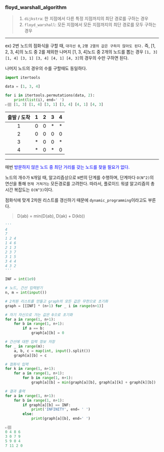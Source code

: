 ### floyd_warshall_algorithm
>1. `dijkstra`: 한 지점에서 다른 특정 지점까지의 최단 경로를 구하는 경우
>2. `floyd_warshall`: 모든 지점에서 모든 지점까지의 최단 경로를 모두 구하는 경우

---

ex) 2번 노드의 점화식을 구할 때, `대각선 0`, `2행 2열의 값은 구하지 않아도 된다.`
즉, [1, 2, 3, 4]의 노드 중 2를 제외한 나머지 [1, 3, 4]노드 중 2개의 노드를 뽑는 경우
`[1, 3] [1, 4] [3, 1] [3, 4] [4, 1] [4, 3]`의 경우의 수만 구하면 된다.

나머지 노드의 경우의 수를 구할때도 동일하다.

```python
import itertools

data = [1, 3, 4]

for i in itertools.permutations(data, 2):
    print(list(i), end=' ')
👉🏽 [1, 3] [1, 4] [3, 1] [3, 4] [4, 1] [4, 3]
```

| 출발 / 도착 | 1 | 2 | 3 | 4 |
| :----: | :----: | :----: | :----: | :----: | 
| 1 | 0 | 0 | * | * |
| 2 | 0 | 0 | 0 | 0 |
| 3 | * | 0 | 0 | * |
| 4 | * | 0 | * | 0 |

---

매번 <span style='color:blue'>방문하지 않은 노드 중 최단 거리를 갖는 노드를 찾을 필요가 없다.</span>

노드의 개수가 `N`개일 때, 알고리즘상으로 `N`번의 단계를 수행하며, 단계마다 `O(N^2)`의 연산을 통해 `현재 거쳐가는` 모든경로를 고려한다. 따라서, 플로이드 워셜 알고리즘의 총 시간 복잡도는 `O(N^3)`이다.

점화식에 맞게 2차원 리스트를 갱신하기 때문에 `dynamic_programming`이라고도 부른다.

> D(ab) = min(D(ab), D(ak) + D(kb))

```python
'''
4
7
1 2 4
1 4 6
2 1 3
2 3 7
3 1 5
3 4 4
4 3 2
'''

INF = int(1e9)

# 노드, 간선 입력받기
n, m = int(input())

# 2차원 리스트를 만들고 graph의 모든 값은 무한으로 초기화
graph = [[INF] * (n+1) for _ i in range(n+1)]

# 자기 자신으로 가는 값은 0으로 초기화
for a in range(1, n+1):
    for b in range(1, n+1):
        if a == b:
            graph[a][b] = 0

# 간선에 대한 입력 정보 저장
for _ in range(m):
    a, b, c = map(int, input().split())
    graph[a][b] = c

# 점화식 입력
for k in range(1, n+1):
    for a in range(1, n+1):
        for b in range(1, n+1):
            graph[a][b] = min(graph[a][b], graph[a][k] + graph[k][b])

# 결과 출력
for a in range(1, n+1):
    for b in range(1, n+1):
        if graph[a][b] == INF:
            print('INFINITY', end= ' ')
        else:
            print(graph[a][b], end=' ')

👉🏽
0 4 8 6 
3 0 7 9 
5 9 0 4 
7 11 2 0
````

